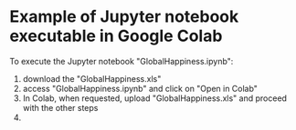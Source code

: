 # Example of Jupyter notebook executable in Google Colab

To execute the Jupyter notebook "GlobalHappiness.ipynb":

1. download the "GlobalHappiness.xls"
2. access "GlobalHappiness.ipynb" and click on "Open in Colab"
3. In Colab, when requested, upload "GlobalHappiness.xls" and proceed with the other steps
4. 
